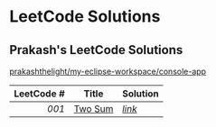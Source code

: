 # LeetCode Solutions


## Prakash's LeetCode Solutions

[prakashthelight/my-eclipse-workspace/console-app](/my-eclipse-workspace/tree/master/console-app/src/com/samples/leetcode)

LeetCode # | Title | Solution
---: | --- | ---
*001* | [Two Sum](https://leetcode.com/problems/two-sum) | [*link*](/my-eclipse-workspace/blob/master/console-app/src/com/samples/leetcode/LeetCode001.java)
